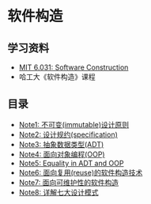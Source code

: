 # 软件构造

## 学习资料

- [MIT 6.031: Software Construction](https://link.zhihu.com/?target=https%3A//web.mit.edu/6.031/www/sp22/)
- 哈工大《软件构造》课程

## 目录

* [Note1: 不可变(immutable)设计原则](system/Software-Construction/1-不可变(immutable)设计原则)
* [Note2: 设计规约(specification)](system/Software-Construction/2-设计规约(specification))
* [Note3: 抽象数据类型(ADT)](system/Software-Construction/3-抽象数据类型(ADT))
* [Note4: 面向对象编程(OOP)](system/Software-Construction/4-面向对象编程(OOP))
* [Note5: Equality in ADT and OOP](system/Software-Construction/5-Equality-in-ADT-and-OOP)
* [Note6: 面向复用(reuse)的软件构造技术](system/Software-Construction/6-面向复用(reuse)的软件构造技术)
* [Note7: 面向可维护性的软件构造](system/Software-Construction/7-面向可维护性的软件构造技术)
* [Note8: 详解七大设计模式](system/Software-Construction/8-详解七大设计模式)
